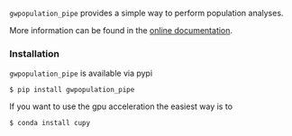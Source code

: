`gwpopulation_pipe` provides a simple way to perform population analyses.

More information can be found in the [online documentation](https://docs.ligo.org/RatesAndPopulations/gwpopulation_pipe).

### Installation

`gwpopulation_pipe` is available via pypi

```console
$ pip install gwpopulation_pipe
```

If you want to use the gpu acceleration the easiest way is to

```console
$ conda install cupy
```